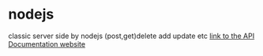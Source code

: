 # nodejs
classic server side by nodejs (post,get)delete add update etc
[link to the API Documentation website](https://nodejsyiz.herokuapp.com/)
